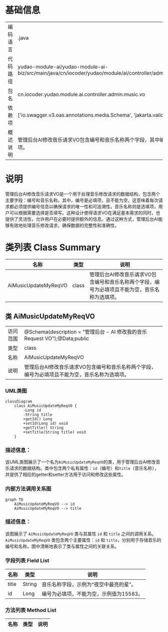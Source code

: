 # 基础信息

|      |      |
|------|------|
| 编码语言 | .java |
| 代码路径 | yudao-module-ai/yudao-module-ai-biz/src/main/java/cn/iocoder/yudao/module/ai/controller/admin/music/vo/AiMusicUpdateMyReqVO.java |
| 包名 | cn.iocoder.yudao.module.ai.controller.admin.music.vo |
| 依赖项 | ['io.swagger.v3.oas.annotations.media.Schema', 'jakarta.validation.constraints.NotNull', 'lombok.Data'] |
| 概述说明 | 管理后台AI修改音乐请求VO包含编号和音乐名称两个字段，其中编号为必填项且不能为空，音乐名称为选填项。 |

# 说明

管理后台AI修改音乐请求VO是一个用于处理音乐修改请求的数据结构，包含两个主要字段：编号和音乐名称。其中，编号是必填项，且不能为空，这意味着每次请求都必须提供编号信息以确保请求的唯一性和可追溯性。音乐名称则是选填项，用户可以根据需要选择是否填写。这种设计使得请求VO在满足基本需求的同时，也提供了灵活性，允许用户在必要时提供额外的信息。通过这种方式，管理后台AI能够有效地处理音乐修改请求，确保数据的完整性和准确性。

# 类列表 Class Summary

| 名称   | 类型  | 说明 |
|-------|------|-------------|
| AiMusicUpdateMyReqVO | class | 管理后台AI修改音乐请求VO包含编号和音乐名称两个字段，编号为必填项且不能为空，音乐名称为选填项。 |



## 类 AiMusicUpdateMyReqVO

|      |      |
|------|------|
| 访问范围 | @Schema(description = "管理后台 - AI 修改我的音乐 Request VO");@Data;public |
| 类型 | class |
| 名称 | AiMusicUpdateMyReqVO |
| 说明 | 管理后台AI修改音乐请求VO包含编号和音乐名称两个字段，编号为必填项且不能为空，音乐名称为选填项。 |


### UML类图

```mermaid
classDiagram
    class AiMusicUpdateMyReqVO {
        -Long id
        -String title
        +getId() Long
        +setId(Long id) void
        +getTitle() String
        +setTitle(String title) void
    }
```

### 描述信息：
该UML类图展示了一个名为`AiMusicUpdateMyReqVO`的类，用于管理后台AI修改音乐请求的数据结构。类中包含两个私有属性：`id`（编号）和`title`（音乐名称），并提供了相应的getter和setter方法用于访问和修改这些属性。


### 内部方法调用关系图

```mermaid
graph TD
    AiMusicUpdateMyReqVO --> id
    AiMusicUpdateMyReqVO --> title
```

### 描述信息：
该图展示了 `AiMusicUpdateMyReqVO` 类与其属性 `id` 和 `title` 之间的调用关系。`AiMusicUpdateMyReqVO` 类包含两个主要属性：`id` 和 `title`，分别用于存储音乐的编号和名称。图中清晰地表示了类与属性之间的关联关系。

### 字段列表 Field List

| 名称  | 类型  | 说明 |
|-------|-------|------|
| title | String | 音乐名称字段，示例为“夜空中最亮的星”。 |
| id | Long | 编号为必填项，不能为空，示例值为15583。 |

### 方法列表 Method List

| 名称  | 类型  | 说明 |
|-------|-------|------|




